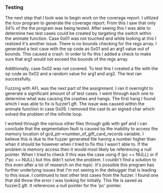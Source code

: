 ### Testing

The next step that I took was to begin work on the coverage report. I utilized the lcov program to generate the coverage report. From this I saw that only 34% of the the program was being tested.
After seeing this I was able to determine two test cases could be created by targeting the switch within the animate function. Case 0x01 was not touched and while looking at this I realized it's
another issue. There is no bounds checking for the regs array. I generated a test case with the op code as 0x01 and an arg1 value out of bounds. This caused a crash. In order to fix this I
added a check to make sure that arg1 would not exceed the bounds of the regs array.

Additionally, case 0x02 was not covered. To test this I created a file with the op code as 0x02 and a random value for arg1 and arg2. The test ran successfully.


Fuzzing with AFL was the next part of the assignment. I ran it overnight to generate a significant amount of of test cases. I went through each one to determine what was causing the crashes and hangs.
The first hang I found which I was able to fix is fuzzer1.gft. The issue was caused within the animate function in case 0x09. I removed the cast to an signed char which solved the problem of the infinite
loop.

I worked through the various other files through gdb with gef and I can conclude that the segmentation fault is caused by the inability to access the memory location of gcd_ptr->number_of_gift_card_records
variable. I believe this is due to the fuzzer generated file having a number higher than whan it should be however when I tried to fix this I wasn't able to. If the problem is memory access then it
would most likely be referencing a null pointer. When I tried to check if this was the case using if (pc == NULL) or if (*pc == NULL) but this didn't solve the problem. I couldn't find a solution
to this even after a lot of research on the topic. It's possible this program has further underlying issues that I'm not seeing in the debugger that is leading to this issue.  I continued to test other
test cases from the fuzzer. I found one that did throw the error I was looking for initially. This file is saved as fuzzer2.gft. It references a null pointer for the 'pc' pointer.